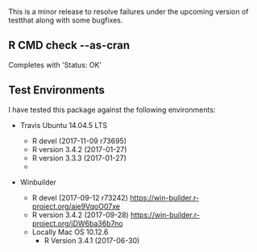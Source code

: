 This is a minor release to resolve failures under
the upcoming version of testthat along with some
bugfixes.

## R CMD check --as-cran

Completes with 'Status: OK'

## Test Environments

I have tested this package against the following
environments:

* Travis Ubuntu 14.04.5 LTS
    * R devel (2017-11-09 r73695)
    * R version 3.4.2 (2017-01-27)
    * R version 3.3.3 (2017-01-27)
    * 

* Winbuilder
    * R devel (2017-09-12 r73242)
      https://win-builder.r-project.org/aje9VqoO07xe
    * R version 3.4.2 (2017-09-28)
      https://win-builder.r-project.org/jDW6ba36b7no
  * Locally Mac OS 10.12.6
    * R Version 3.4.1 (2017-06-30)

